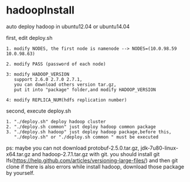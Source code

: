 # hadoopInstall
auto deploy hadoop in ubuntu12.04 or ubuntu14.04

first, edit deploy.sh

	1. modify NODES, the first node is namenode --> NODES=(10.0.98.59 10.0.98.63)

	2. modify PASS (password of each node)

	3: modify HADOOP_VERSION
	   support 2.6.0 2.7.0 2.7.1,
	   you can download others version tar.gz, 
	   put it into "package" folder,and modify HADOOP_VERSION

	4: modify REPLICA_NUM(hdfs replication number)

second, execute deploy.sh

	1. "./deploy.sh" deploy hadoop cluster
	2. "./deploy.sh common" just deploy hadoop common package
	3. "./deploy.sh hadoop" just deploy hadoop package,before this,
	   "./deploy.sh" or "./deploy.sh common " must be executed

ps: maybe you can not download protobuf-2.5.0.tar.gz, jdk-7u80-linux-x64.tar.gz and hadoop-2.7.1.tar.gz with git.
    you should install git lfs(https://help.github.com/articles/versioning-large-files/) and then git clone
    if there is also errors while install hadoop, download those package by yourself.
    
